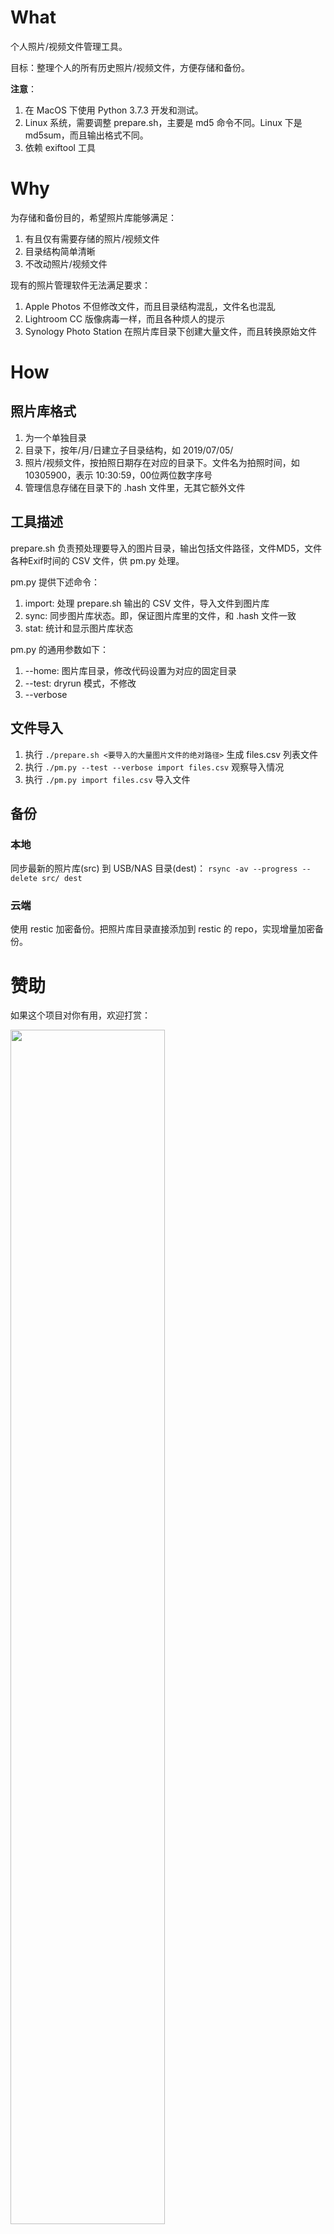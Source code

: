 # What
个人照片/视频文件管理工具。

目标：整理个人的所有历史照片/视频文件，方便存储和备份。

**注意**：
1. 在 MacOS 下使用 Python 3.7.3 开发和测试。
2. Linux 系统，需要调整 prepare.sh，主要是 md5 命令不同。Linux 下是 md5sum，而且输出格式不同。
3. 依赖 exiftool 工具

# Why
为存储和备份目的，希望照片库能够满足：
1. 有且仅有需要存储的照片/视频文件
2. 目录结构简单清晰
3. 不改动照片/视频文件

现有的照片管理软件无法满足要求：
1. Apple Photos 不但修改文件，而且目录结构混乱，文件名也混乱
2. Lightroom CC 版像病毒一样，而且各种烦人的提示
3. Synology Photo Station 在照片库目录下创建大量文件，而且转换原始文件

# How
## 照片库格式
1. 为一个单独目录
2. 目录下，按年/月/日建立子目录结构，如 2019/07/05/
3. 照片/视频文件，按拍照日期存在对应的目录下。文件名为拍照时间，如 10305900，表示 10:30:59，00位两位数字序号
4. 管理信息存储在目录下的 .hash 文件里，无其它额外文件

## 工具描述
prepare.sh 负责预处理要导入的图片目录，输出包括文件路径，文件MD5，文件各种Exif时间的 CSV 文件，供 pm.py 处理。

pm.py 提供下述命令：
1. import: 处理 prepare.sh 输出的 CSV 文件，导入文件到图片库
2. sync: 同步图片库状态。即，保证图片库里的文件，和 .hash 文件一致
3. stat: 统计和显示图片库状态

pm.py 的通用参数如下：
1. --home: 图片库目录，修改代码设置为对应的固定目录
2. --test: dryrun 模式，不修改
3. --verbose

## 文件导入
1. 执行 `./prepare.sh <要导入的大量图片文件的绝对路径>` 生成 files.csv 列表文件
2. 执行 `./pm.py --test --verbose import files.csv` 观察导入情况
3. 执行 `./pm.py import files.csv` 导入文件

## 备份
### 本地
同步最新的照片库(src) 到 USB/NAS 目录(dest)：
`rsync -av --progress --delete src/ dest`

### 云端
使用 restic 加密备份。把照片库目录直接添加到 restic 的 repo，实现增量加密备份。

# 赞助
如果这个项目对你有用，欢迎打赏：

<img src="https://user-images.githubusercontent.com/858592/60753727-af6fcb80-a009-11e9-9239-ee1a5b2c0c31.png" width="70%">


